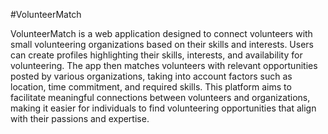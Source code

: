 #VolunteerMatch

VolunteerMatch is a web application designed to connect volunteers with small volunteering organizations based on their skills and interests. Users can create profiles highlighting their skills, interests, and availability for volunteering. The app then matches volunteers with relevant opportunities posted by various organizations, taking into account factors such as location, time commitment, and required skills. This platform aims to facilitate meaningful connections between volunteers and organizations, making it easier for individuals to find volunteering opportunities that align with their passions and expertise.
